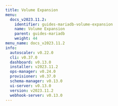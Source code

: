 ```yaml
---
title: Volume Expansion
menu:
  docs_v2023.11.2:
    identifier: guides-mariadb-volume-expansion
    name: Volume Expansion
    parent: guides-mariadb
    weight: 44
menu_name: docs_v2023.11.2
info:
  autoscaler: v0.22.0
  cli: v0.37.0
  dashboard: v0.13.0
  installer: v2023.11.2
  ops-manager: v0.24.0
  provisioner: v0.37.0
  schema-manager: v0.13.0
  ui-server: v0.13.0
  version: v2023.11.2
  webhook-server: v0.13.0
---
```


